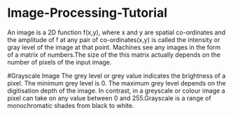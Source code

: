 # Image-Processing-Tutorial
An image is a 2D function f(x,y), where x and y are spatial co-ordinates and the amplitude of f at any pair of co-ordinates(x,y) is called the intensity  or gray level of the image at that point.
Machines see any images in the form of a matrix of numbers.The size of the this matrix actually depends on the number of pixels of the input image.

#Grayscale Image
The grey level or grey value indicates the brightness of a pixel. The minimum grey level is 0. The maximum grey level depends on the digitisation depth of the image. In contrast, in a greyscale or colour image a pixel can take on any value between 0 and 255.Grayscale is a range of monochromatic shades from black to white.
